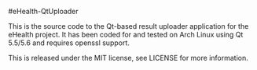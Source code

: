 #eHealth-QtUploader

This is the source code to the Qt-based result uploader application for the eHealth project. It has been coded for and tested on Arch Linux using Qt 5.5/5.6 and requires openssl support.

This is released under the MIT license, see LICENSE for more information.